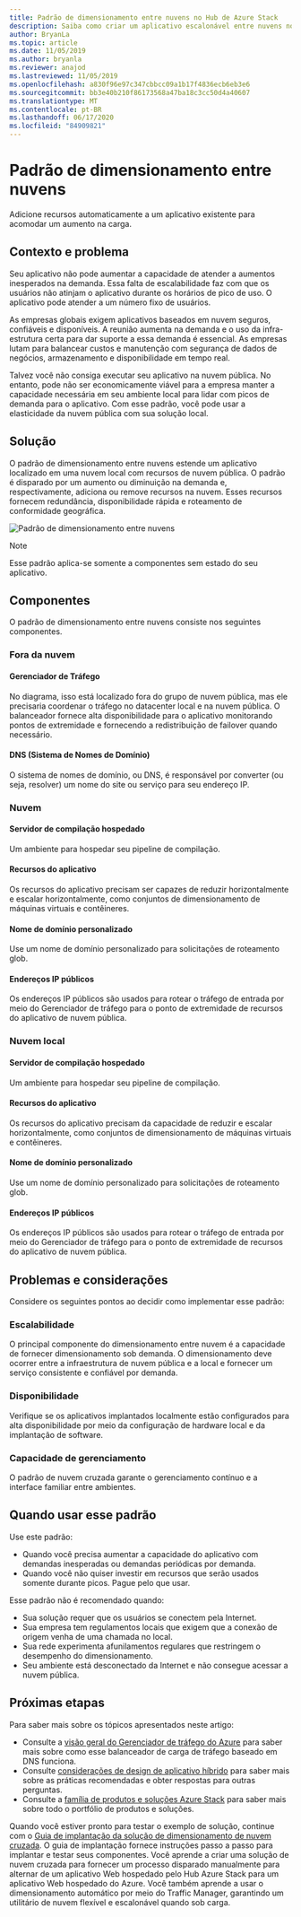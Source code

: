 ```yaml
---
title: Padrão de dimensionamento entre nuvens no Hub de Azure Stack
description: Saiba como criar um aplicativo escalonável entre nuvens no Azure e Azure Stack Hub.
author: BryanLa
ms.topic: article
ms.date: 11/05/2019
ms.author: bryanla
ms.reviewer: anajod
ms.lastreviewed: 11/05/2019
ms.openlocfilehash: a830f96e97c347cbbcc09a1b17f4836ecb6eb3e6
ms.sourcegitcommit: bb3e40b210f86173568a47ba18c3cc50d4a40607
ms.translationtype: MT
ms.contentlocale: pt-BR
ms.lasthandoff: 06/17/2020
ms.locfileid: "84909821"
---
```

# <a name="cross-cloud-scaling-pattern"></a>Padrão de dimensionamento entre nuvens

Adicione recursos automaticamente a um aplicativo existente para acomodar um aumento na carga.

## <a name="context-and-problem"></a>Contexto e problema

Seu aplicativo não pode aumentar a capacidade de atender a aumentos inesperados na demanda. Essa falta de escalabilidade faz com que os usuários não atinjam o aplicativo durante os horários de pico de uso. O aplicativo pode atender a um número fixo de usuários.

As empresas globais exigem aplicativos baseados em nuvem seguros, confiáveis e disponíveis. A reunião aumenta na demanda e o uso da infra-estrutura certa para dar suporte a essa demanda é essencial. As empresas lutam para balancear custos e manutenção com segurança de dados de negócios, armazenamento e disponibilidade em tempo real.

Talvez você não consiga executar seu aplicativo na nuvem pública. No entanto, pode não ser economicamente viável para a empresa manter a capacidade necessária em seu ambiente local para lidar com picos de demanda para o aplicativo. Com esse padrão, você pode usar a elasticidade da nuvem pública com sua solução local.

## <a name="solution"></a>Solução

O padrão de dimensionamento entre nuvens estende um aplicativo localizado em uma nuvem local com recursos de nuvem pública. O padrão é disparado por um aumento ou diminuição na demanda e, respectivamente, adiciona ou remove recursos na nuvem. Esses recursos fornecem redundância, disponibilidade rápida e roteamento de conformidade geográfica.

![Padrão de dimensionamento entre nuvens](media/pattern-cross-cloud-scale/cross-cloud-scaling.png)

> [!NOTE]
> Esse padrão aplica-se somente a componentes sem estado do seu aplicativo.

## <a name="components"></a>Componentes

O padrão de dimensionamento entre nuvens consiste nos seguintes componentes.

### <a name="outside-the-cloud"></a>Fora da nuvem

#### <a name="traffic-manager"></a>Gerenciador de Tráfego

No diagrama, isso está localizado fora do grupo de nuvem pública, mas ele precisaria coordenar o tráfego no datacenter local e na nuvem pública. O balanceador fornece alta disponibilidade para o aplicativo monitorando pontos de extremidade e fornecendo a redistribuição de failover quando necessário.

#### <a name="domain-name-system-dns"></a>DNS (Sistema de Nomes de Domínio)

O sistema de nomes de domínio, ou DNS, é responsável por converter (ou seja, resolver) um nome do site ou serviço para seu endereço IP.

### <a name="cloud"></a>Nuvem

#### <a name="hosted-build-server"></a>Servidor de compilação hospedado

Um ambiente para hospedar seu pipeline de compilação.

#### <a name="app-resources"></a>Recursos do aplicativo

Os recursos do aplicativo precisam ser capazes de reduzir horizontalmente e escalar horizontalmente, como conjuntos de dimensionamento de máquinas virtuais e contêineres.

#### <a name="custom-domain-name"></a>Nome de domínio personalizado

Use um nome de domínio personalizado para solicitações de roteamento glob.

#### <a name="public-ip-addresses"></a>Endereços IP públicos

Os endereços IP públicos são usados para rotear o tráfego de entrada por meio do Gerenciador de tráfego para o ponto de extremidade de recursos do aplicativo de nuvem pública.  

### <a name="local-cloud"></a>Nuvem local

#### <a name="hosted-build-server"></a>Servidor de compilação hospedado

Um ambiente para hospedar seu pipeline de compilação.

#### <a name="app-resources"></a>Recursos do aplicativo

Os recursos do aplicativo precisam da capacidade de reduzir e escalar horizontalmente, como conjuntos de dimensionamento de máquinas virtuais e contêineres.

#### <a name="custom-domain-name"></a>Nome de domínio personalizado

Use um nome de domínio personalizado para solicitações de roteamento glob.

#### <a name="public-ip-addresses"></a>Endereços IP públicos

Os endereços IP públicos são usados para rotear o tráfego de entrada por meio do Gerenciador de tráfego para o ponto de extremidade de recursos do aplicativo de nuvem pública.

## <a name="issues-and-considerations"></a>Problemas e considerações

Considere os seguintes pontos ao decidir como implementar esse padrão:

### <a name="scalability"></a>Escalabilidade

O principal componente do dimensionamento entre nuvem é a capacidade de fornecer dimensionamento sob demanda. O dimensionamento deve ocorrer entre a infraestrutura de nuvem pública e a local e fornecer um serviço consistente e confiável por demanda.

### <a name="availability"></a>Disponibilidade

Verifique se os aplicativos implantados localmente estão configurados para alta disponibilidade por meio da configuração de hardware local e da implantação de software.

### <a name="manageability"></a>Capacidade de gerenciamento

O padrão de nuvem cruzada garante o gerenciamento contínuo e a interface familiar entre ambientes.

## <a name="when-to-use-this-pattern"></a>Quando usar esse padrão

Use este padrão:

- Quando você precisa aumentar a capacidade do aplicativo com demandas inesperadas ou demandas periódicas por demanda.
- Quando você não quiser investir em recursos que serão usados somente durante picos. Pague pelo que usar.

Esse padrão não é recomendado quando:

- Sua solução requer que os usuários se conectem pela Internet.
- Sua empresa tem regulamentos locais que exigem que a conexão de origem venha de uma chamada no local.
- Sua rede experimenta afunilamentos regulares que restringem o desempenho do dimensionamento.
- Seu ambiente está desconectado da Internet e não consegue acessar a nuvem pública.

## <a name="next-steps"></a>Próximas etapas

Para saber mais sobre os tópicos apresentados neste artigo:

- Consulte a [visão geral do Gerenciador de tráfego do Azure](/azure/traffic-manager/traffic-manager-overview) para saber mais sobre como esse balanceador de carga de tráfego baseado em DNS funciona.
- Consulte [considerações de design de aplicativo híbrido](overview-app-design-considerations.md) para saber mais sobre as práticas recomendadas e obter respostas para outras perguntas.
- Consulte a [família de produtos e soluções Azure Stack](/azure-stack) para saber mais sobre todo o portfólio de produtos e soluções.

Quando você estiver pronto para testar o exemplo de solução, continue com o [Guia de implantação da solução de dimensionamento de nuvem cruzada](solution-deployment-guide-cross-cloud-scaling.md). O guia de implantação fornece instruções passo a passo para implantar e testar seus componentes. Você aprende a criar uma solução de nuvem cruzada para fornecer um processo disparado manualmente para alternar de um aplicativo Web hospedado pelo Hub Azure Stack para um aplicativo Web hospedado do Azure. Você também aprende a usar o dimensionamento automático por meio do Traffic Manager, garantindo um utilitário de nuvem flexível e escalonável quando sob carga.
